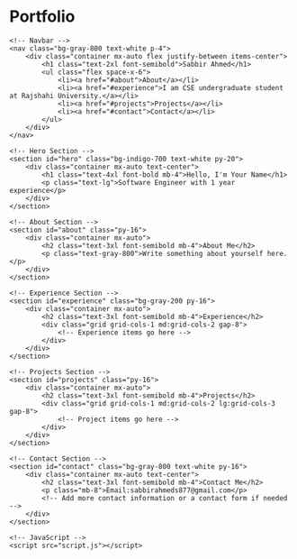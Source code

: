 # Portfolio
<!DOCTYPE html>
<html lang="en">

<head>
    <meta charset="UTF-8">
    <meta name="viewport" content="width=device-width, initial-scale=1.0">
    <title>Sabbir Ahmed- Software Engineer</title>
    <link href="https://cdn.jsdelivr.net/npm/tailwindcss@2.2.16/dist/tailwind.min.css" rel="stylesheet">
    <link rel="stylesheet" href="styles.css">
</head>

<body class="bg-gray-100">

    <!-- Navbar -->
    <nav class="bg-gray-800 text-white p-4">
        <div class="container mx-auto flex justify-between items-center">
            <h1 class="text-2xl font-semibold">Sabbir Ahmed</h1>
            <ul class="flex space-x-6">
                <li><a href="#about">About</a></li>
                <li><a href="#experience">I am CSE undergraduate student at Rajshahi University.</a></li>
                <li><a href="#projects">Projects</a></li>
                <li><a href="#contact">Contact</a></li>
            </ul>
        </div>
    </nav>

    <!-- Hero Section -->
    <section id="hero" class="bg-indigo-700 text-white py-20">
        <div class="container mx-auto text-center">
            <h1 class="text-4xl font-bold mb-4">Hello, I'm Your Name</h1>
            <p class="text-lg">Software Engineer with 1 year experience</p>
        </div>
    </section>

    <!-- About Section -->
    <section id="about" class="py-16">
        <div class="container mx-auto">
            <h2 class="text-3xl font-semibold mb-4">About Me</h2>
            <p class="text-gray-800">Write something about yourself here.</p>
        </div>
    </section>

    <!-- Experience Section -->
    <section id="experience" class="bg-gray-200 py-16">
        <div class="container mx-auto">
            <h2 class="text-3xl font-semibold mb-4">Experience</h2>
            <div class="grid grid-cols-1 md:grid-cols-2 gap-8">
                <!-- Experience items go here -->
            </div>
        </div>
    </section>

    <!-- Projects Section -->
    <section id="projects" class="py-16">
        <div class="container mx-auto">
            <h2 class="text-3xl font-semibold mb-4">Projects</h2>
            <div class="grid grid-cols-1 md:grid-cols-2 lg:grid-cols-3 gap-8">
                <!-- Project items go here -->
            </div>
        </div>
    </section>

    <!-- Contact Section -->
    <section id="contact" class="bg-gray-800 text-white py-16">
        <div class="container mx-auto text-center">
            <h2 class="text-3xl font-semibold mb-4">Contact Me</h2>
            <p class="mb-8">Email:sabbirahmeds877@gmail.com</p>
            <!-- Add more contact information or a contact form if needed -->
        </div>
    </section>

    <!-- JavaScript -->
    <script src="script.js"></script>

</body>

</html>
